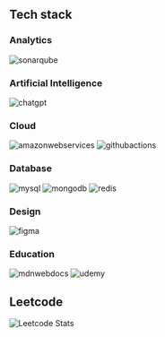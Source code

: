 ## Tech stack
### Analytics
![sonarqube](https://img.shields.io/badge/Sonarqube-5190cf?style=for-the-badge&logo=sonarqube&logoColor=white)
### Artificial Intelligence
![chatgpt](https://img.shields.io/badge/ChatGPT-74aa9c?style=for-the-badge&logo=openai&logoColor=white)
### Cloud
![amazonwebservices](https://img.shields.io/badge/Amazon_Web_Services-FF9900?style=for-the-badge&logo=amazonwebservices&logoColor=white)
![githubactions](https://img.shields.io/badge/GitHub_Actions-2088FF?style=for-the-badge&logo=github-actions&logoColor=white)
### Database
![mysql](https://img.shields.io/badge/MySQL-005C84?style=for-the-badge&logo=mysql&logoColor=white)
![mongodb](https://img.shields.io/badge/MongoDB-4EA94B?style=for-the-badge&logo=mongodb&logoColor=white)
![redis](https://img.shields.io/badge/redis-%23DD0031.svg?&style=for-the-badge&logo=redis&logoColor=white)
### Design
![figma](https://img.shields.io/badge/Figma-F24E1E?style=for-the-badge&logo=figma&logoColor=white)
### Education
![mdnwebdocs](https://img.shields.io/badge/MDN_Web_Docs-black?style=for-the-badge&logo=mdnwebdocs&logoColor=white)
![udemy](https://img.shields.io/badge/Udemy-EC5252?style=for-the-badge&logo=Udemy&logoColor=white)

## Leetcode
![Leetcode Stats](https://leetcard.jacoblin.cool/tyro-asap?theme=light)

<!--
**tyro-asap/tyro-asap** is a ✨ _special_ ✨ repository because its `README.md` (this file) appears on your GitHub profile.

Here are some ideas to get you started:

- 🔭 I’m currently working on ...
- 🌱 I’m currently learning ...
- 👯 I’m looking to collaborate on ...
- 🤔 I’m looking for help with ...
- 💬 Ask me about ...
- 📫 How to reach me: ...
- 😄 Pronouns: ...
- ⚡ Fun fact: ...
-->
